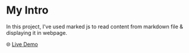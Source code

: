 # My Intro

In this project, I've used marked js to read content from markdown file & displaying it in webpage.

🌐 <a href="https://svalanju.github.io/My-Introduction/" target="_blank">Live Demo</a>